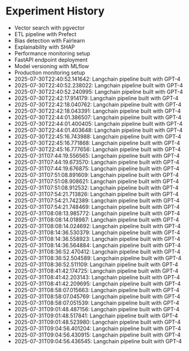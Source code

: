 # Experiment History

- Vector search with pgvector
- ETL pipeline with Prefect
- Bias detection with Fairlearn
- Explainability with SHAP
- Performance monitoring setup
- FastAPI endpoint deployment
- Model versioning with MLflow
- Production monitoring setup
- 2025-07-30T22:40:52.141642: Langchain pipeline built with GPT-4
- 2025-07-30T22:40:52.238022: Langchain pipeline built with GPT-4
- 2025-07-30T22:40:52.240995: Langchain pipeline built with GPT-4
- 2025-07-30T22:42:17.914179: Langchain pipeline built with GPT-4
- 2025-07-30T22:42:18.040762: Langchain pipeline built with GPT-4
- 2025-07-30T22:42:18.043391: Langchain pipeline built with GPT-4
- 2025-07-30T22:44:01.386507: Langchain pipeline built with GPT-4
- 2025-07-30T22:44:01.400405: Langchain pipeline built with GPT-4
- 2025-07-30T22:44:01.403648: Langchain pipeline built with GPT-4
- 2025-07-30T22:45:16.743988: Langchain pipeline built with GPT-4
- 2025-07-30T22:45:16.771868: Langchain pipeline built with GPT-4
- 2025-07-30T22:45:16.777656: Langchain pipeline built with GPT-4
- 2025-07-31T07:44:19.556565: Langchain pipeline built with GPT-4
- 2025-07-31T07:44:19.673570: Langchain pipeline built with GPT-4
- 2025-07-31T07:44:19.676875: Langchain pipeline built with GPT-4
- 2025-07-31T07:51:08.891609: Langchain pipeline built with GPT-4
- 2025-07-31T07:51:08.908621: Langchain pipeline built with GPT-4
- 2025-07-31T07:51:08.912532: Langchain pipeline built with GPT-4
- 2025-07-31T07:54:21.713826: Langchain pipeline built with GPT-4
- 2025-07-31T07:54:21.742389: Langchain pipeline built with GPT-4
- 2025-07-31T07:54:21.748469: Langchain pipeline built with GPT-4
- 2025-07-31T08:08:13.985772: Langchain pipeline built with GPT-4
- 2025-07-31T08:08:14.018987: Langchain pipeline built with GPT-4
- 2025-07-31T08:08:14.024692: Langchain pipeline built with GPT-4
- 2025-07-31T08:14:36.530379: Langchain pipeline built with GPT-4
- 2025-07-31T08:14:36.558923: Langchain pipeline built with GPT-4
- 2025-07-31T08:14:36.564884: Langchain pipeline built with GPT-4
- 2025-07-31T08:36:52.470412: Langchain pipeline built with GPT-4
- 2025-07-31T08:36:52.504589: Langchain pipeline built with GPT-4
- 2025-07-31T08:36:52.511109: Langchain pipeline built with GPT-4
- 2025-07-31T08:41:42.174725: Langchain pipeline built with GPT-4
- 2025-07-31T08:41:42.203143: Langchain pipeline built with GPT-4
- 2025-07-31T08:41:42.209695: Langchain pipeline built with GPT-4
- 2025-07-31T08:58:07.015663: Langchain pipeline built with GPT-4
- 2025-07-31T08:58:07.045769: Langchain pipeline built with GPT-4
- 2025-07-31T08:58:07.051539: Langchain pipeline built with GPT-4
- 2025-07-31T09:01:48.487156: Langchain pipeline built with GPT-4
- 2025-07-31T09:01:48.517841: Langchain pipeline built with GPT-4
- 2025-07-31T09:01:48.523980: Langchain pipeline built with GPT-4
- 2025-07-31T09:04:56.401204: Langchain pipeline built with GPT-4
- 2025-07-31T09:04:56.430915: Langchain pipeline built with GPT-4
- 2025-07-31T09:04:56.436545: Langchain pipeline built with GPT-4
